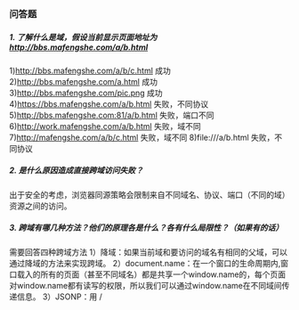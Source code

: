 ### 问答题
##### 1. 了解什么是域，假设当前显示页面地址为 http://bbs.mafengshe.com/a/b.html
1)http://bbs.mafengshe.com/a/b/c.html 成功
2)http://bbs.mafengshe.com/a.html 成功
3)http://bbs.mafengshe.com/pic.png 成功
4)https://bbs.mafengshe.com/a/b.html 失败，不同协议
5)http://bbs.mafengshe.com:81/a/b.html 失败，端口不同
6)http://work.mafengshe.com/a/b.html 失败，域不同
7)http://mafengshe.com/a/b/c.html 失败，域不同
8)file:///a/b.html 失败，不同协议
##### 2. 是什么原因造成直接跨域访问失败？
出于安全的考虑，浏览器同源策略会限制来自不同域名、协议、端口（不同的域）资源之间的访问。
##### 3. 跨域有哪几种方法？他们的原理各是什么？各有什么局限性？（如果有的话）
需要回答四种跨域方法
1）降域：如果当前域和要访问的域名有相同的父域，可以通过降域的方法来实现跨域。
2）document.name：在一个窗口的生命周期内,窗口载入的所有的页面（甚至不同域名）都是共享一个window.name的，每个页面对window.name都有读写的权限，所以我们可以通过window.name在不同域间传递信息。
3）JSONP：用 /<script> 元素的这个开放策略，网页可以得到从其他来源动态产生的 JSON 资料。
4）跨域资源共享（CORS）：CORS就是使用自定义的HTTP头部让浏览器与服务器进行沟通，从而决定请求或响应是成功还是失败。
##### 4. 本地如何模拟跨域访问？请演示并截图
1)首先构造一个跨域访问的环境。先开启静态服务器，并修改host文件如下：
![alt](./imgs/1.png)
新建一个index.html文件如下：
![alt](./imgs/4.png)
在域www.kuayu.com下打开index.html文件，访问www.kuayu.com下的other.html文件，可以正常访问：
![alt](./imgs/2.png)
在域test.kuayu.com下打开index.html文件，访问www.kuayu.com下的other.html文件，不能正常访问：
![alt](./imgs/3.png)
由此，跨域条件已构成，现在通过降域的方法实现跨域。
2）将index.html和other.html文件下分别加入：
document.domain = "kuayu.html"
同时修改hosts文件如下：
![alt](./imgs/5.png)
再次在域test.kuayu.com下打开index.html文件，访问www.kuayu.com下的other.html文件，可以正常访问，实现了跨域：
![alt](./imgs/6.png)

---
### 代码题
1.代码：https://github.com/PangYunsheng8/mfs-homework/blob/master/41.%E8%B7%A8%E5%9F%9F/homework41_1.html
2.代码：https://github.com/PangYunsheng8/mfs-homework/blob/master/41.%E8%B7%A8%E5%9F%9F/homework41_2.html